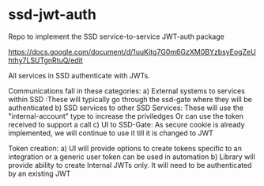 # ssd-jwt-auth
Repo to implement the SSD service-to-service JWT-auth package

https://docs.google.com/document/d/1uuKitg7G0m6GzXM0BYzbsyEogZeUhthy7LSUTgnRtuQ/edit

All services in SSD authenticate with JWTs.

Communications fall in these categories:
a) External systems to services within SSD :These will typically go through the ssd-gate where they will be authenticated
b) SSD services to other SSD Services: These will use the "internal-account" type to increase the priviledges Or can use the token received to support a call
c) UI to SSD-Gate: As secure cookie is already implemented, we will continue to use it till it is changed to JWT

Token creation:
a) UI will provide options to create tokens specific to an integration or a generic user token can be used in automation
b) Library will provide ability to create Internal JWTs only. It will need to be authenticated by an existing JWT
